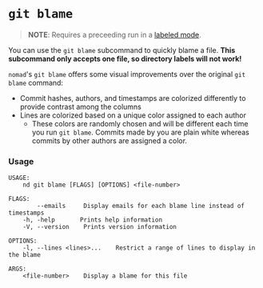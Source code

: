 # `git blame`

> **NOTE**: Requires a preceeding run in a [labeled mode](../labels.md).

You can use the `git blame` subcommand to quickly blame a file. **This subcommand only accepts one file, so directory labels will not work!**

`nomad`'s `git blame` offers some visual improvements over the original `git blame` command:

* Commit hashes, authors, and timestamps are colorized differently to provide contrast among the columns
* Lines are colorized based on a unique color assigned to each author
    + These colors are randomly chosen and will be different each time you run `git blame`. Commits made by you are plain white whereas commits by other authors are assigned a color.

### Usage

```
USAGE:
    nd git blame [FLAGS] [OPTIONS] <file-number>

FLAGS:
        --emails     Display emails for each blame line instead of timestamps
    -h, -help       Prints help information
    -V, --version    Prints version information

OPTIONS:
    -l, --lines <lines>...    Restrict a range of lines to display in the blame 

ARGS:
    <file-number>    Display a blame for this file
```
